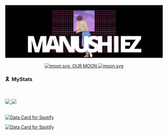 <img src = "https://github.com/manushiez/manushiez/blob/main/Growing%20myself.png">


<p align="center">
  <a href="https://moon-svg.minung.dev">
    <img src="https://moon-svg.minung.dev/moon.svg?date=2003-07-03&theme=basic" alt="moon.svg" />
    &nbsp;OUR MOON
    <img src="https://moon-svg.minung.dev/moon.svg?date=2003-09-24&theme=basic" alt="moon.svg" />
</a>

### 🎗 &nbsp;MyStats

<br/>
<p align="left">
  <a href="https://lia0wang.dev/">
  <img width="49.5%" src="https://github-readme-stats.vercel.app/api?username=manushiez&show_icons=true&theme=blueberry&hide_border=true" />
    <img width="49.5%" src="https://github-readme-streak-stats.herokuapp.com/?user=manushiez&theme=blueberry&hide_border=true" />
  </a>
</p>
<br>

<a href="https://www.data-card-for-spotify.com/card?user_id=mho75dj3r215lo924qzseymki">
  <img src="https://www.data-card-for-spotify.com/api/card?user_id=mho75dj3r215lo924qzseymki" alt="Data Card for Spotify">
</a>

[![Data Card for Spotify](https://www.data-card-for-spotify.com/card?user_id=mho75dj3r215lo924qzseymki)](https://github-readme-streak-stats.herokuapp.com/?user=manushiez&theme=blueberry&hide_border=true)






